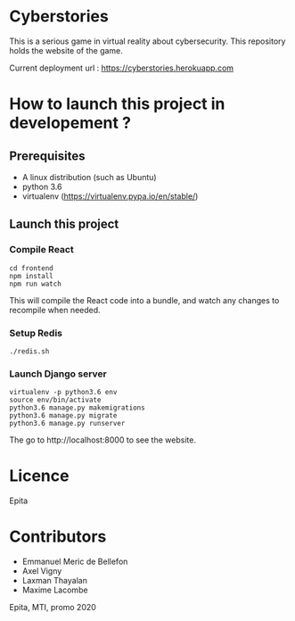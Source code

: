 # Cyberstories
This is a serious game in virtual reality about cybersecurity.
This repository holds the website of the game.

Current deployment url : https://cyberstories.herokuapp.com

# How to launch this project in developement ?
## Prerequisites
- A linux distribution (such as Ubuntu)
- python 3.6
- virtualenv (https://virtualenv.pypa.io/en/stable/)
## Launch this project
### Compile React
```
cd frontend
npm install
npm run watch
```
This will compile the React code into a bundle, and watch any changes to recompile when needed. 
### Setup Redis
```
./redis.sh
```
### Launch Django server
```
virtualenv -p python3.6 env
source env/bin/activate
python3.6 manage.py makemigrations
python3.6 manage.py migrate
python3.6 manage.py runserver
```
The go to http://localhost:8000 to see the website.

# Licence
Epita

# Contributors
- Emmanuel Meric de Bellefon
- Axel Vigny
- Laxman Thayalan
- Maxime Lacombe

Epita, MTI, promo 2020
